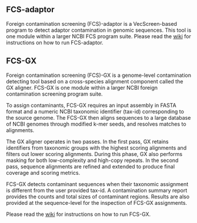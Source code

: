 ## FCS-adaptor
Foreign contamination screening (FCS)-adaptor is a VecScreen-based program to detect adaptor contamination in genomic sequences. This tool is one module within a larger NCBI FCS program suite. Please read the [wiki](https://github.com/ncbi/fcs/wiki) for instructions on how to run FCS-adaptor.  

## FCS-GX
Foreign contamination screening (FCS)-GX is a genome-level contamination detecting tool based on a cross-species alignment component called the GX aligner. FCS-GX is one module within a larger NCBI foreign contamination screening program suite.

To assign contaminants, FCS-GX requires an input assembly in FASTA format and a numeric NCBI taxonomic identifier (tax-id) corresponding to the source genome. The FCS-GX then aligns sequences to a large database of NCBI genomes through modified k-mer seeds, and resolves matches to alignments.

The GX aligner operates in two passes. In the first pass, GX retains identifiers from taxonomic groups with the highest scoring alignments and filters out lower scoring alignments. During this phase, GX also performs masking for both low-complexity and high-copy repeats. In the second pass, sequence alignments are refined and extended to produce final coverage and scoring metrics.

FCS-GX detects contaminant sequences when their taxonomic assignment is different from the user provided tax-id. A contamination summary report provides the counts and total sizes of contaminant regions. Results are also provided at the sequence-level for the inspection of FCS-GX assignments.

Please read the [wiki](https://github.com/ncbi/fcs/wiki) for instructions on how to run FCS-GX.
